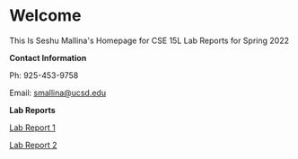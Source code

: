 # Welcome 

This Is Seshu Mallina's Homepage for CSE 15L Lab Reports for Spring 2022

**Contact Information**

Ph: 925-453-9758

Email: smallina@ucsd.edu

**Lab Reports**

[Lab Report 1](lab-report-1-week-2.md)

[Lab Report 2](lab-report-2-week-4.md)

